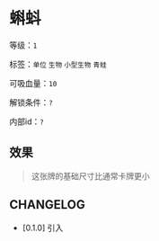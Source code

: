 # 蝌蚪

等级：`1`

标签：`单位` `生物` `小型生物` `青蛙`

可吸血量：`10`

解锁条件：`?`

内部id：`?`

## 效果

> 这张牌的基础尺寸比通常卡牌更小

## CHANGELOG

- [0.1.0] 引入
